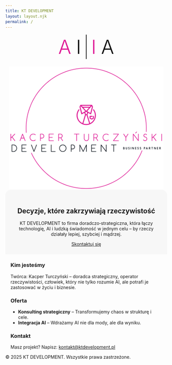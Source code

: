 ```yaml
---
title: KT DEVELOPMENT
layout: layout.njk
permalink: /
---
```


<!-- Lokalny styl tylko dla TEJ strony:
     • AI|IA cieńsze (300) + JEDEN czarny separator (2px)
     • AI|IA i logo bliżej siebie (mniejszy gap, kolumny 1fr/1fr)
     • szary „kartonik” z hasłem węższy (ucięte boki)
     • hamburger tylko na mobile zostaje w layoutcie; tutaj tylko chowamy poziome .nav na telefonach
-->
<style>
  :root{ --pink:#DF1995; --ink:#111; --page-max:1200px; --gutter:32px; --ai-weight:300; --bar:2px; --hero-narrow:860px; }

  /* Spójna max-szerokość sekcji na tej stronie */
  .hero-logos, .hero, section{ max-width: var(--page-max); margin-left:auto; margin-right:auto; }

  /* ===== AI|IA – litery cieńsze + jeden separator ===== */
  .ai-lockup{ display:inline-grid; grid-auto-flow:column; align-items:center; gap: clamp(12px, 1.5vw, 22px); }
  .ai-lockup .ch{ line-height:1; letter-spacing:.01em; font-weight: var(--ai-weight); }
  .ai-lockup .pink{ color: var(--pink); }
  .ai-lockup .ink{ color: var(--ink); }
  .ai-lockup .bar{ width: var(--bar); background: var(--ink); display:block; }

  /* ===== Desktop (zbliżenie kolumn + węższy hero) ===== */
  @media (min-width: 1024px){
    .hero-logos{
      display:grid;
      grid-template-columns: 1fr 1fr; /* kolumny bliżej tej samej szerokości */
      align-items:center;
      gap:22px;               /* mniejsza szczelina między AI|IA a logo */
      margin-top:24px;
      padding-left:16px;      /* ciaśniej przy krawędzi */
      padding-right:16px;
    }
    .ai-lockup .ch{ font-size: clamp(68px, 8.6vw, 132px); }
    .ai-lockup .bar{ height: clamp(88px, 10.8vw, 154px); }

    .kt-logo{ display:flex; justify-content:center; align-items:center; }
    .kt-logo img{ width:100%; max-width:640px; height:auto; display:block; }

    .hero{
      max-width: min(92vw, var(--hero-narrow)); /* węższy kartonik */
      margin-top:48px; padding:32px; background:#f5f5f5; border-radius:16px; text-align:center;
    }
    .hero h2{ margin:0 0 12px; font-size:28px; }
    .hero p{ max-width:760px; margin:0 auto 16px; color:#555; line-height:1.55; }
    .cta-button{ display:inline-block; border-radius:12px; padding:12px 22px; font-weight:600; background:var(--pink); color:#fff; text-decoration:none; }

    section{ padding-left: var(--gutter); padding-right: var(--gutter); }
    h3{ color: var(--pink); }
  }

  /* ===== Mobile (bezpieczne skalowanie) ===== */
  @media (max-width: 1023px){
    .hero-logos{ display:flex; flex-direction:column; gap:24px; align-items:center; margin-top:16px; padding:0 16px; }
    .ai-lockup .ch{ font-size: clamp(34px, 12vw, 60px); }
    .ai-lockup .bar{ height: clamp(42px, 14vw, 76px); }
    .kt-logo img{ max-width: clamp(240px, 80vw, 480px); height:auto; }
    .hero{ padding:24px 16px; background:#f7f7f7; border-radius:16px 16px 0 0; text-align:center; }
    section{ padding:0 16px; }
  }

  /* ===== Hamburger tylko na mobile – ukryj poziome menu headera ===== */
  @media (max-width: 768px){ header .nav{ display:none !important; } }
</style>

<!-- ===== HERO / LOGA ===== -->
<section class="hero-logos">
  <div class="ai-lockup" role="img" aria-label="AI | IA">
    <span class="ch pink">A</span>
    <span class="ch ink">I</span>
    <span class="bar" aria-hidden="true"></span>
    <span class="ch pink">I</span>
    <span class="ch ink">A</span>
  </div>
  <div class="kt-logo">
    <img src="/base_logo_white_background.png" alt="Kacper Turczyński Development — logo" />
  </div>
</section>

<!-- ===== HERO ===== -->
<section class="hero">
  <h2>Decyzje, które zakrzywiają rzeczywistość</h2>
  <p>KT DEVELOPMENT to firma doradczo‑strategiczna, która łączy technologię, AI i ludzką świadomość w jednym celu – by rzeczy działały lepiej, szybciej i mądrzej.</p>
  <a href="/pl/kontakt/" class="cta-button">Skontaktuj się</a>
</section>

<!-- ===== O NAS ===== -->
<section id="about">
  <h3>Kim jesteśmy</h3>
  <p>Twórca: Kacper Turczyński – doradca strategiczny, operator rzeczywistości, człowiek, który nie tylko rozumie AI, ale potrafi je zastosować w życiu i biznesie.</p>
</section>

<!-- ===== OFERTA ===== -->
<section id="offer">
  <h3>Oferta</h3>
  <ul>
    <li><strong>Konsulting strategiczny</strong> – Transformujemy chaos w strukturę i cele.</li>
    <li><strong>Integracja AI</strong> – Wdrażamy AI nie dla mody, ale dla wyniku.</li>
  </ul>
</section>

<!-- ===== KONTAKT ===== -->
<section id="contact">
  <h3>Kontakt</h3>
  <p>Masz projekt? Napisz: <a href="mailto:kontakt@ktdevelopment.pl">kontakt@ktdevelopment.pl</a></p>
</section>

<footer>
  <p>© 2025 KT DEVELOPMENT. Wszystkie prawa zastrzeżone.</p>
</footer>
